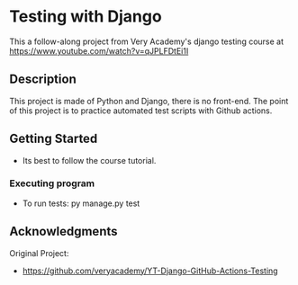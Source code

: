 # Testing with Django


This a follow-along project from Very Academy's django testing course at https://www.youtube.com/watch?v=qJPLFDtEi1I

## Description

This project is made of Python and Django, there is no front-end. The point of this project is to practice automated test scripts with Github actions.

## Getting Started

* Its best to follow the course tutorial.

### Executing program

* To run tests: py manage.py test

## Acknowledgments

Original Project:
* https://github.com/veryacademy/YT-Django-GitHub-Actions-Testing
